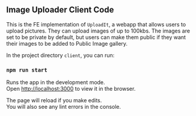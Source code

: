 ## Image Uploader Client Code

This is the FE implementation of `UploadIt`, a webapp that allows users to upload pictures. They can upload images of up to 100kbs. The images are set to be private by default, but users can make them public if they want their images to be added to Public Image gallery.

In the project directory `client`, you can run:

### `npm run start`

Runs the app in the development mode.<br />
Open [http://localhost:3000](http://localhost:3000) to view it in the browser.

The page will reload if you make edits.<br />
You will also see any lint errors in the console.
